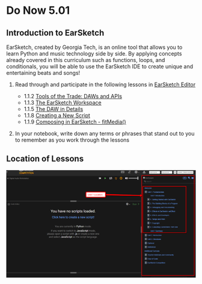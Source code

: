 # Do Now 5.01

## Introduction to EarSketch

EarSketch, created by Georgia Tech, is an online tool that allows you to learn Python and music technology side by side. By applying concepts already covered in this curriculum such as functions, loops, and conditionals, you will be able to use the EarSketch IDE to create unique and entertaining beats and songs!

1. Read through and participate in the following lessons in [EarSketch Editor]

    - 1.1.2 [Tools of the Trade: DAWs and APIs](https://earsketch.gatech.edu/earsketch2/#?curriculum=1-1-1)
    - 1.1.3 [The EarSketch Workspace](https://earsketch.gatech.edu/earsketch2/#?curriculum=1-1-2)
    - 1.1.5 [The DAW in Details](https://earsketch.gatech.edu/earsketch2/#?curriculum=1-1-5)
    - 1.1.8 [Creating a New Script](https://earsketch.gatech.edu/earsketch2/#?curriculum=1-1-8)
    - 1.1.9 [Composing in EarSketch - fitMedia()](https://earsketch.gatech.edu/earsketch2/#?curriculum=1-1-9)

2. In your notebook, write down any terms or phrases that stand out to you to remember as you work through the lessons

## Location of Lessons

![Image of Earsketch Location](earsketch.png)

[EarSketch Editor]: http://earsketch.gatech.edu/earsketch2/
